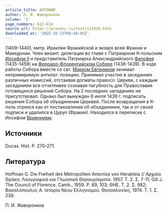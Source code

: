 ```yaml
---
article_title: АНТОНИЙ
author: П. И. Жаворонков
volume: '2'
page_numbers: 613-614
source_url: https://pravenc.ru/text/115916.html
downloaded_at: '2025-10-13T08:48:05Z'
---
```


(1409-1440), митр. Ираклии Фракийской и экзарх всей Фракии и Македонии. Член визант. делегации во главе с Патриархом К-польским [Иосифом II](<https://pravenc.ru/text/Иосифом II.html>) и представитель Патриарха Александрийского [Филофея](https://pravenc.ru/text/Филофей.html) (1435-1459) на [Ферраро-Флорентийском Соборе](<https://pravenc.ru/text/Ферраро-Флорентийском Соборе.html>) (1438-1439). В ходе работы Собора вместе со свт. [Марком Евгеником](<https://pravenc.ru/text/Марк Евгеник.html>) занимал непримиримую антилат. позицию. Принимал участие в заседаниях различных комиссий, отстаивая догматы правосл. Церкви, с каждым заседанием все отчетливее сознавая пагубность для Православия готовящихся решений Собора. На 2 последних заседаниях не присутствовал. Однако был вынужден 6 июля 1439 г. подписать решения Собора об объединении Церквей. После возвращения в К-поль отрекся как от постановления об объединении, так и от своей подписи и удалился в Цурул (Фракия). Находился в переписке с Иосифом [Вриеннием](https://pravenc.ru/text/Вриеннием.html).

## Источники

Ducas. Hist. P. 270-271.

## Литература

Hoffman G. Die Freiheit des Metropoliten Antonios von Herakleia // Αρχαία Θράκη: Λαογραφικά και Γλωσσικά Θησαυρίσματα. 1957. Τ. 2. Σ. 7-11; Gill J. The Council of Florence. Camb., 1959. Р. 89, 103; ΘΗΕ. Τ. 2. Σ. 982; Βακαλόπουλος Α. Ιστορία Νέου Ελληνισμού. Θεσσαλονίκη, 1974. Τ. 1. Σ. 239.

П. И. Жаворонков
